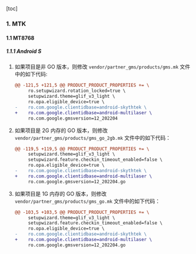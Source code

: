 [toc]

### 1. MTK

#### 1.1 MT8768

##### 1.1.1 Android S

1. 如果项目是非 GO 版本，则修改 `vendor/partner_gms/products/gms.mk` 文件中的如下代码:

   ```diff
   @@ -121,5 +121,5 @@ PRODUCT_PRODUCT_PROPERTIES += \
        ro.setupwizard.rotation_locked=true \
        setupwizard.theme=glif_v3_light \
        ro.opa.eligible_device=true \
   -    ro.com.google.clientidbase=android-skythtek \
   +    ro.com.google.clientidbase=android-multilaser \
        ro.com.google.gmsversion=12_202204
   ```

2. 如果项目是 2G 内存的 GO 版本，则修改 `vendor/partner_gms/products/gms_go_2gb.mk` 文件中的如下代码：

   ```diff
   @@ -119,5 +119,5 @@ PRODUCT_PRODUCT_PROPERTIES += \
        setupwizard.theme=glif_v3_light \
        setupwizard.feature.checkin_timeout_enabled=false \
        ro.opa.eligible_device=true \
   -    ro.com.google.clientidbase=android-skythtek \
   +    ro.com.google.clientidbase=android-multilaser \
        ro.com.google.gmsversion=12_202204.go
   ```

3. 如果项目是 1G 内存的 GO 版本，则修改 `vendor/partner_gms/products/gms_go.mk` 文件中的如下代码：

   ```diff
   @@ -103,5 +103,5 @@ PRODUCT_PRODUCT_PROPERTIES += \
        setupwizard.theme=glif_v3_light \
        setupwizard.feature.checkin_timeout_enabled=false \
        ro.opa.eligible_device=true \
   -    ro.com.google.clientidbase=android-skythtek \
   +    ro.com.google.clientidbase=android-multilaser \
        ro.com.google.gmsversion=12_202204.go
   ```

   

